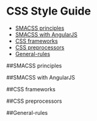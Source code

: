 # CSS Style Guide

- [SMACSS principles](#smacss-principles)
- [SMACSS with AngularJS](#smacss-with-angularjs)
- [CSS frameworks](#css-frameworks)
- [CSS preprocessors](#css-preprocessors)
- [General-rules](#general-rules)


##SMACSS principles

##SMACSS with AngularJS

##CSS frameworks

##CSS preprocessors

##General-rules
